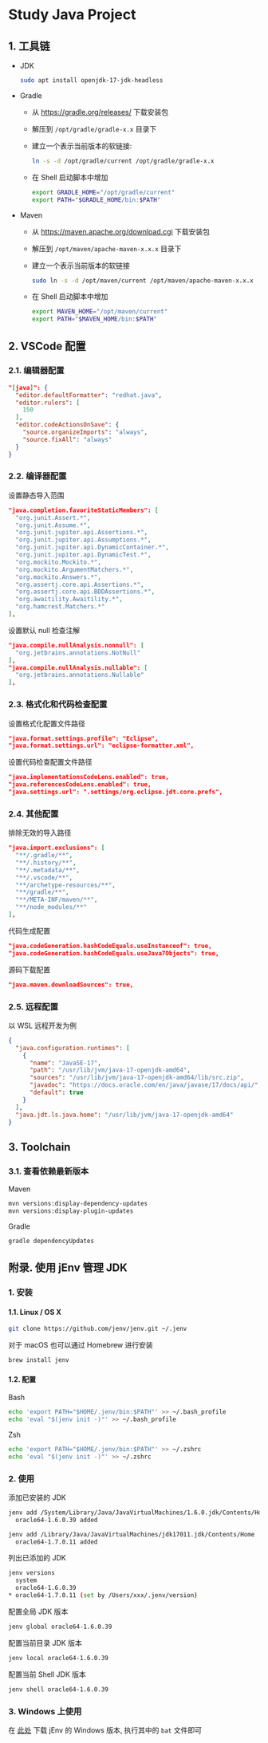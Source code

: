 # Study Java Project

## 1. 工具链

- JDK

  ```bash
  sudo apt install openjdk-17-jdk-headless
  ```

- Gradle

  - 从 <https://gradle.org/releases/> 下载安装包
  - 解压到 `/opt/gradle/gradle-x.x` 目录下
  - 建立一个表示当前版本的软链接:

    ```bash
    ln -s -d /opt/gradle/current /opt/gradle/gradle-x.x
    ```

  - 在 Shell 启动脚本中增加

    ```bash
    export GRADLE_HOME="/opt/gradle/current"
    export PATH="$GRADLE_HOME/bin:$PATH"
    ```

- Maven

  - 从 <https://maven.apache.org/download.cgi> 下载安装包
  - 解压到 `/opt/maven/apache-maven-x.x.x` 目录下
  - 建立一个表示当前版本的软链接

    ```bash
    sudo ln -s -d /opt/maven/current /opt/maven/apache-maven-x.x.x
    ```

  - 在 Shell 启动脚本中增加

    ```bash
    export MAVEN_HOME="/opt/maven/current"
    export PATH="$MAVEN_HOME/bin:$PATH"
    ```

## 2. VSCode 配置

### 2.1. 编辑器配置

```json
"[java]": {
  "editor.defaultFormatter": "redhat.java",
  "editor.rulers": [
    150
  ],
  "editor.codeActionsOnSave": {
    "source.organizeImports": "always",
    "source.fixAll": "always"
  }
}
```

### 2.2. 编译器配置

设置静态导入范围

```json
"java.completion.favoriteStaticMembers": [
  "org.junit.Assert.*",
  "org.junit.Assume.*",
  "org.junit.jupiter.api.Assertions.*",
  "org.junit.jupiter.api.Assumptions.*",
  "org.junit.jupiter.api.DynamicContainer.*",
  "org.junit.jupiter.api.DynamicTest.*",
  "org.mockito.Mockito.*",
  "org.mockito.ArgumentMatchers.*",
  "org.mockito.Answers.*",
  "org.assertj.core.api.Assertions.*",
  "org.assertj.core.api.BDDAssertions.*",
  "org.awaitility.Awaitility.*",
  "org.hamcrest.Matchers.*"
],
```

设置默认 null 检查注解

```json
"java.compile.nullAnalysis.nonnull": [
  "org.jetbrains.annotations.NotNull"
],
"java.compile.nullAnalysis.nullable": [
  "org.jetbrains.annotations.Nullable"
],
```

### 2.3. 格式化和代码检查配置

设置格式化配置文件路径

```json
"java.format.settings.profile": "Eclipse",
"java.format.settings.url": "eclipse-formatter.xml",
```

设置代码检查配置文件路径

```json
"java.implementationsCodeLens.enabled": true,
"java.referencesCodeLens.enabled": true,
"java.settings.url": ".settings/org.eclipse.jdt.core.prefs",
```

### 2.4. 其他配置

排除无效的导入路径

```json
"java.import.exclusions": [
  "**/.gradle/**",
  "**/.history/**",
  "**/.metadata/**",
  "**/.vscode/**",
  "**/archetype-resources/**",
  "**/gradle/**",
  "**/META-INF/maven/**",
  "**/node_modules/**"
],
```

代码生成配置

```json
"java.codeGeneration.hashCodeEquals.useInstanceof": true,
"java.codeGeneration.hashCodeEquals.useJava7Objects": true,
```

源码下载配置

```json
"java.maven.downloadSources": true,
```

### 2.5. 远程配置

以 WSL 远程开发为例

```json
{
  "java.configuration.runtimes": [
    {
      "name": "JavaSE-17",
      "path": "/usr/lib/jvm/java-17-openjdk-amd64",
      "sources": "/usr/lib/jvm/java-17-openjdk-amd64/lib/src.zip",
      "javadoc": "https://docs.oracle.com/en/java/javase/17/docs/api/",
      "default": true
    }
  ],
  "java.jdt.ls.java.home": "/usr/lib/jvm/java-17-openjdk-amd64"
}
```

## 3. Toolchain

### 3.1. 查看依赖最新版本

Maven

```bash
mvn versions:display-dependency-updates
mvn versions:display-plugin-updates
```

Gradle

```bash
gradle dependencyUpdates
```

## 附录. 使用 jEnv 管理 JDK

### 1. 安装

#### 1.1. Linux / OS X

```bash
git clone https://github.com/jenv/jenv.git ~/.jenv
```

对于 macOS 也可以通过 Homebrew 进行安装

```bash
brew install jenv
```

#### 1.2. 配置

Bash

```bash
echo 'export PATH="$HOME/.jenv/bin:$PATH"' >> ~/.bash_profile
echo 'eval "$(jenv init -)"' >> ~/.bash_profile
```

Zsh

```bash
echo 'export PATH="$HOME/.jenv/bin:$PATH"' >> ~/.zshrc
echo 'eval "$(jenv init -)"' >> ~/.zshrc
```

### 2. 使用

添加已安装的 JDK

``` bash
jenv add /System/Library/Java/JavaVirtualMachines/1.6.0.jdk/Contents/Home
  oracle64-1.6.0.39 added

jenv add /Library/Java/JavaVirtualMachines/jdk17011.jdk/Contents/Home
  oracle64-1.7.0.11 added
```

列出已添加的 JDK

```bash
jenv versions
  system
  oracle64-1.6.0.39
* oracle64-1.7.0.11 (set by /Users/xxx/.jenv/version)
```

配置全局 JDK 版本

```bash
jenv global oracle64-1.6.0.39
```

配置当前目录 JDK  版本

```bash
jenv local oracle64-1.6.0.39
```

配置当前 Shell JDK 版本

```bash
jenv shell oracle64-1.6.0.39
```

### 3. Windows 上使用

在 [此处](https://github.com/FelixSelter/JEnv-for-Windows) 下载 jEnv 的 Windows 版本, 执行其中的 `bat` 文件即可
